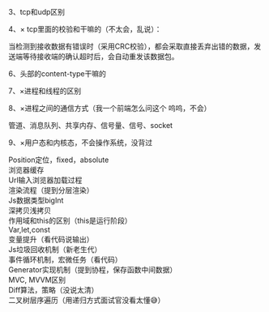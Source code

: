 3、tcp和udp区别

4、× tcp里面的校验和干嘛的（不太会，乱说）：

当检测到接收数据有错误时（采用CRC校验），都会采取直接丢弃出错的数据，发送端等待接收端的确认超时后，会自动重发该数据包。

6、头部的content-type干嘛的

7、×进程和线程的区别  

8、×进程之间的通信方式（我一个前端怎么问这个 呜呜，不会）

管道、消息队列、共享内存、信号量、信号、socket

9、×用户态和内核态，不会操作系统，没背过

Position定位，fixed，absolute  
浏览器缓存  
Url输入浏览器加载过程  
渲染流程（提到分层渲染）  
Js数据类型bigInt  
深拷贝浅拷贝  
作用域和this的区别（this是运行阶段）  
Var,let,const  
变量提升（看代码说输出）  
Js垃圾回收机制（新老生代）  
事件循环机制，宏微任务（看代码）  
Generator实现机制（提到协程，保存函数中间数据）  
MVC, MVVM区别  
Diff算法，策略（没说太清）  
二叉树层序遍历（用递归方式面试官没看太懂😅）  
